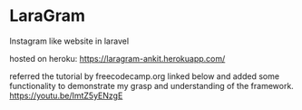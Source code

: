 # LaraGram
Instagram like website in laravel

hosted on heroku: https://laragram-ankit.herokuapp.com/

referred the tutorial by freecodecamp.org linked below and added some functionality to demonstrate my grasp and understanding of the framework.
https://youtu.be/ImtZ5yENzgE
